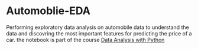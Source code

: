 # Automoblie-EDA

Performing exploratory data analysis on automobile data to understand the data and discovring the most important features for predicting the price of a car. 
the notebook is part of the course [Data Analysis with Python]( https://www.coursera.org/learn/data-analysis-with-python?specialization=ibm-data-science)
